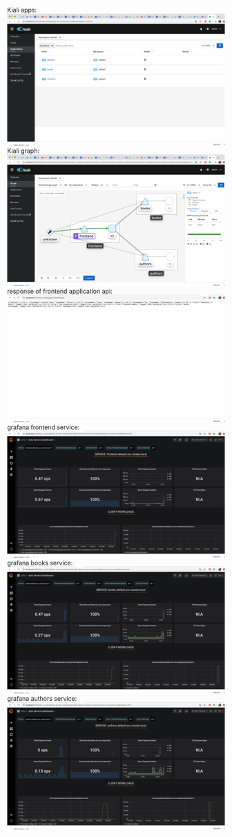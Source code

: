 Kiali apps:
![Image description | width=100](Screen%20Shot%202020-05-02%20at%207.29.35%20AM.png)
Kiali graph:
![Image description | width=100](Screen%20Shot%202020-05-02%20at%207.29.48%20AM.png)
response of frontend application api:
![Image description | width=100](Screen%20Shot%202020-05-02%20at%207.30.49%20AM.png)
grafana frontend service:
![Image description | width=100](Screen%20Shot%202020-05-02%20at%207.46.24%20AM.png)
grafana books service:
![Image description | width=100](Screen%20Shot%202020-05-02%20at%207.46.32%20AM.png)
grafana authors service:
![Image description | width=100](Screen%20Shot%202020-05-02%20at%207.46.59%20AM.png)

